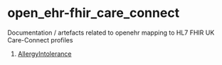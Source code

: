 # open_ehr-fhir_care_connect
Documentation / artefacts related to openehr mapping to HL7 FHIR UK Care-Connect profiles

1. [AllergyIntolerance](https://github.com/inidus/open_ehr-fhir_care_connect/blob/master/docs/openEHR%20AdverseReactionRisk%20to%20FHIR%20allergyIntolerance%20STU3%20mappings.adoc)
